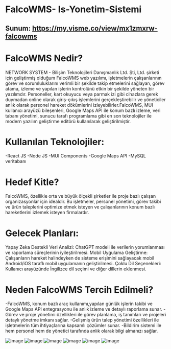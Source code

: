 # FalcoWMS- Is-Yonetim-Sistemi
## Sunum: https://my.visme.co/view/mx1zmxrw-falcowms 
# FalcoWMS Nedir?
NETWORK SYSTEM - Bilişim Teknolojileri Danışmanlık Ltd. Şti, Ltd. şirketi için geliştirmiş olduğum FalcoWMS web yazılımı, işletmelerin çalışanlarının görev ve sorumluluklarını verimli bir şekilde takip etmelerini sağlayan, görev atama, izleme ve yapılan işlerin kontrolünü etkin bir şekilde yöneten bir yazılımdır. Personeller, kart okuyucu veya parmak izi gibi cihazlara gerek duymadan online olarak giriş-çıkış işlemlerini gerçekleştirebilir ve yöneticiler anlık olarak personel hareket dökümlerini izleyebilirler.FalcoWMS, MUI kullanıcı arayüzü bileşenleri, Google Maps API ile konum bazlı izleme, veri tabanı yönetimi, sunucu tarafı programlama gibi en son teknolojiler ile modern yazılım geliştirme editörü kullanılarak geliştirilmiştir.
# Kullanılan Teknolojiler:
-React JS
-Node JS
-MUI Components
-Google Maps API
-MySQL veritabanı

# Hedef Kitle?
FalcoWMS, özellikle orta ve büyük ölçekli şirketler ile proje bazlı çalışan organizasyonlar için idealdir. Bu işletmeler, personel yönetimi, görev takibi ve ürün taleplerini optimize etmek isteyen ve çalışanlarının konum bazlı hareketlerini izlemek isteyen firmalardır.

# Gelecek Planları:
Yapay Zeka Destekli Veri Analizi: ChatGPT modeli ile verilerin yorumlanması ve raporlama süreçlerinin iyileştirilmesi.
Mobil Uygulama Geliştirme: Çalışanların hareket halindeyken de sisteme erişimini sağlayacak mobil Android/iOS taraflı mobil uygulamanın geliştirilmesi.
Çoklu Dil Seçenekleri: Kullanıcı arayüzünde İngilizce dil seçimi ve diğer dillerin eklenmesi.

# Neden FalcoWMS Tercih Edilmeli?
-FalcoWMS, konum bazlı araç kullanımı,yapılan günlük işlerin takibi ve Google Maps API entegrasyonu ile anlık izleme ve detaylı raporlama sunar. 
-Görev ve proje yönetimi özellikleri ile görev planlama, iş tanımları ve projeleri detaylı yönetme imkanı sağlar. 
-Gelişmiş ürün talep yönetimi özellikleri ile işletmelerin tüm ihtiyaçlarına kapsamlı çözümler sunar.
-Bildirim sistemi ile hem personel hem de yönetici tarafında anlık olarak bilgi almanızı sağlar.

![image](https://github.com/user-attachments/assets/7830caed-42ac-494d-a401-d797e04ffb38)
![image](https://github.com/user-attachments/assets/2052d494-e090-4e1c-8289-572fd4ee5627)
![image](https://github.com/user-attachments/assets/8dfc37c3-e346-4964-8847-e64a81d416c4)
![image](https://github.com/user-attachments/assets/097777ea-498a-47f4-855f-dd64fb0eb1bf)
![image](https://github.com/user-attachments/assets/f7679827-a42a-4499-bcf4-91fca18cf53d)
![image](https://github.com/user-attachments/assets/4927b4b5-365b-44cf-b20e-a35dcedb08f6)




